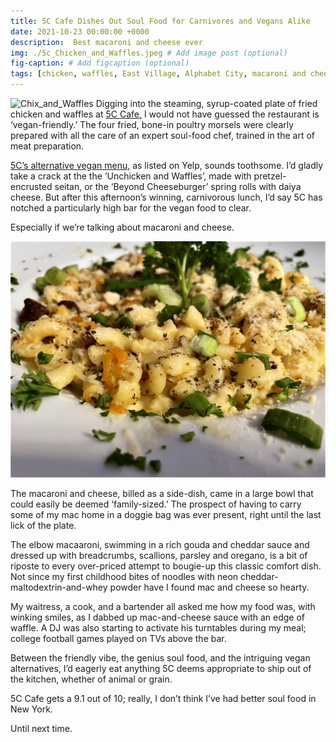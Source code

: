 ```yaml
---
title: 5C Cafe Dishes Out Soul Food for Carnivores and Vegans Alike
date: 2021-10-23 00:00:00 +0000
description:  Best macaroni and cheese ever
img: ./5c_Chicken_and_Waffles.jpeg # Add image post (optional)
fig-caption: # Add figcaption (optional)
tags: [chicken, waffles, East Village, Alphabet City, macaroni and cheese] # add tag
---
```

![Chix_and_Waffles](./5c_Chicken_and_Waffles.jpeg)
Digging into the steaming, syrup-coated plate of fried chicken and waffles at <a href='https://5cculturalcenter.org/' target='blank'>5C Cafe,</a> I would not have guessed the restaurant is ‘vegan-friendly.’ The four fried, bone-in poultry morsels were clearly prepared with all the care of an expert soul-food chef, trained in the art of meat preparation. 

<a href='https://www.yelp.com/menu/5c-cafe-new-york' target='blank'>5C’s alternative vegan menu,</a> as listed on Yelp, sounds toothsome. I’d gladly take a crack at the the ‘Unchicken and Waffles’, made with pretzel-encrusted seitan, or the ‘Beyond Cheeseburger’ spring rolls with daiya cheese. But after this afternoon’s winning, carnivorous lunch, I’d say 5C has notched a particularly high bar for the vegan food to clear. 

Especially if we’re talking about macaroni and cheese.

![Chix_and_Waffles](./5c_Mac_and_Cheese.jpeg)

The macaroni and cheese, billed as a side-dish, came in a large bowl that could easily be deemed ‘family-sized.’ The prospect of having to carry some of my mac home in a doggie bag was ever present, right until the last lick of the plate. 

The elbow macaaroni, swimming in a rich gouda and cheddar sauce and dressed up with breadcrumbs, scallions, parsley and oregano, is a bit of riposte to every over-priced attempt to bougie-up this classic comfort dish. Not since my first childhood bites of noodles with neon cheddar-maltodextrin-and-whey powder have I found mac and cheese so hearty. 

My waitress, a cook, and a bartender all asked me how my food was, with winking smiles, as I dabbed up mac-and-cheese sauce with an edge of waffle. A DJ was also starting to activate his turntables during my meal; college football games played on TVs above the bar.  

Between the friendly vibe, the genius soul food, and the intriguing vegan alternatives, I’d eagerly eat anything 5C deems appropriate to ship out of the kitchen, whether of animal or grain. 

5C Cafe gets a 9.1 out of 10; really, I don’t think I’ve had better soul food in New York. 

Until next time. 


